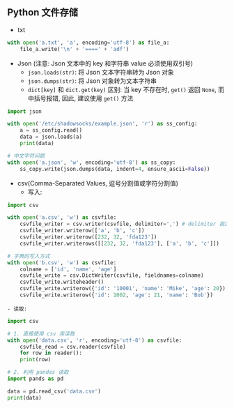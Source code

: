 ## Python 文件存储

* txt
```python
with open('a.txt', 'a', encoding='utf-8') as file_a:
    file_a.write('\n' + '====' + 'adf')
```

* Json (注意: Json 文本中的 key 和字符串 value 必须使用双引号)
    - `json.loads(str)`: 将 Json 文本字符串转为 Json 对象
    - `json.dumps(str)`: 将 Json 对象转为文本字符串
    - `dict[key]` 和 `dict.get(key)` 区别: 当 key 不存在时, `get()` 返回 `None`, 而中括号报错, 因此, 建议使用 `get()` 方法  
```python
import json

with open('/etc/shadowsocks/example.json', 'r') as ss_config:
    a = ss_config.read()
    data = json.loads(a)
    print(data)

# 中文字符问题
with open('a.json', 'w', encoding='utf-8') as ss_copy:
    ss_copy.write(json.dumps(data, indent=4, ensure_ascii=False))
```

* csv(Comma-Separated Values, 逗号分割值或字符分割值)
    - 写入:  
```python
import csv

with open('a.csv', 'w') as csvfile:
    csvfile_writer = csv.writer(csvfile, delimiter=',') # delimiter 指定分隔符, 默认为','
    csvfile_writer.writerow(['a', 'b', 'c'])
    csvfile_writer.writerow([232, 32, 'fda123'])
    csvfile_writer.writerows([[232, 32, 'fda123'], ['a', 'b', 'c']])

# 字典的写入方式
with open('b.csv', 'w') as csvfile: 
    colname = ['id', 'name', 'age'] 
    csvfile_write = csv.DictWriter(csvfile, fieldnames=colname) 
    csvfile_write.writeheader() 
    csvfile_write.writerow({'id': '10001', 'name': 'Mike', 'age': 20}) 
    csvfile_write.writerow({'id': 1002, 'age': 21, 'name': 'Bob'})
```

    - 读取:  
```python
import csv

# 1. 直接使用 csv 库读取
with open('data.csv', 'r', encoding='utf-8') as csvfile:
    csvfile_read = csv.reader(csvfile)
    for row in reader():
    print(row)

# 2. 利用 pandas 读取
import pands as pd

data = pd.read_csv('data.csv')
print(data)
```

